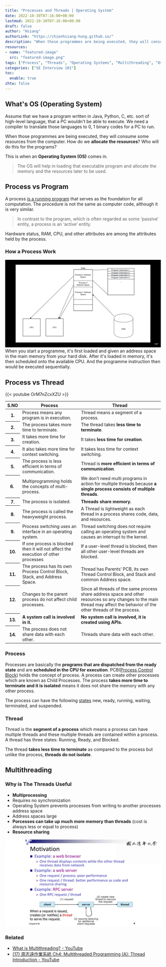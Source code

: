 ```yaml
---
title: "Processes and Threads | Operating System"
date: 2022-10-30T07:16:00+08:00
lastmod: 2022-10-30T07:16:00+08:00
draft: false
author: "Hsiang"
authorLink: "https://chienhsiang-hung.github.io/"
description: "When those programmes are being executed, they will consume some resources from the computer. How do we allocate the resources? Who will do this for the programs?"
resources:
- name: "featured-image"
  src: "featured-image.png"
tags: ["Process", "Threads", "Operating Systems", "Multithreading", "Os"]
categories: ["SE Interview 101"]
toc:
  enable: true
zhtw: false
---
```

## What's OS (Operating System)
Assume that we have a program written in Java, Python, C, etc. sort of high-level language, that a PC wouldn't be able to execute. We need a compiler to translate those languages to 0, 1 binary codes for a PC to run.

When those programmes are being executed, they will consume some resources from the computer. How do we **allocate the resources**? Who will do this for the programs?

This is when an **Operating System (OS)** comes in. 
> The OS will help in loading that executable program and allocate the memory and the resources later to be used.
## Process vs Program
A process [is a running program](https://byjus.com/gate/process-in-operating-system-notes/#:~:text=A%20process%20is%20a%20running,is%20an%20'active'%20entity.) that serves as the foundation for all computation. The procedure is not the same as computer code, although it is very similar. 

> In contrast to the program, which is often regarded as some ‘passive’ entity, a process is an ‘active’ entity.

Hardware status, RAM, CPU, and other attributes are among the attributes held by the process.
### How a Process Work
![how a process work](featured-image.png "how a process work")
When you start a programme, it's first loaded and given an address space in the main memory from your hard disk. After it's loaded in memory, it's then scheduled onto the available CPU. And the programme instruction then would be executed sequentially.
## Process vs Thread
{{< youtube OrM7nZcxXZU >}}
<table><thead><tr><th>S.NO</th><th>Process</th><th>Thread</th></tr></thead><tbody><tr><th>1.</th><td>Process means any program is in execution.</td><td>Thread means a segment of a process.</td></tr><tr><th>2.</th><td>The process takes more time to terminate.</td><td>The thread takes <b>less time to terminate</b>.</td></tr><tr><th>3.</th><td>It takes more time for creation.</td><td>It takes <b>less time for creation</b>.</td></tr><tr><th>4.</th><td>It also takes more time for context switching.</td><td>It takes less time for context switching.</td></tr><tr><th>5.</th><td>The process is less efficient in terms of communication.</td><td>Thread is <b>more efficient in terms of communication</b>.</td></tr><tr><th>6.&nbsp;</th><td>Multiprogramming holds the concepts of multi-process.</td><td>We don&#8217;t need multi programs in action for multiple threads because <b>a single process consists of multiple threads</b>.</td></tr><tr><th>7.</th><td>The process is isolated.</td><td><b>Threads share memory.</b></td></tr><tr><th>8.</th><td>The process is called the heavyweight process.</td><td>A Thread is lightweight as each thread in a process shares code, data, and resources.</td></tr><tr><th>9.</th><td>Process switching uses an interface in an operating system.</td><td>Thread switching does not require calling an operating system and causes an interrupt to the kernel.</td></tr><tr><th>10.</th><td>If one process is blocked then it will not affect the execution of other processes&nbsp;</td><td>If a user-level thread is blocked, then all other user-level threads are blocked.&nbsp;</td></tr><tr><th>11.</th><td>The process has its own Process Control Block, Stack, and Address Space.</td><td>Thread has Parents&#8217; PCB, its own Thread Control Block, and Stack and common Address space.</td></tr><tr><th>12.</th><td>Changes to the parent process do not affect child processes.</td><td>Since all threads of the same process share address space and other resources so any changes to the main thread may affect the behavior of the other threads of the process.</td></tr><tr><th>13.</th><td><b>A system call is involved in it.</b></td><td><b>No system call is involved, it is created using APIs.</b></td></tr><tr><th>14.</th><td>The process does not share data with each other.</td><td>Threads share data with each other.</td></tr></tbody></table>

### Process
Processes are basically the **programs that are dispatched from the ready state** and are **scheduled in the CPU for execution**. PCB([Process Control Block](https://www.geeksforgeeks.org/process-table-and-process-control-block-pcb/)) holds the concept of process. A process can create other processes which are known as Child Processes. The process **takes more time to terminate and it is isolated** means it does not share the memory with any other process.

The process can have the following  [states](https://www.geeksforgeeks.org/states-of-a-process-in-operating-systems/)  new, ready, running, waiting, terminated, and suspended.

### Thread
Thread is the **segment of a process** which means a process can have multiple threads and these multiple threads are contained within a process. A thread has three states: Running, Ready, and Blocked.

The thread **takes less time to terminate** as compared to the process but unlike the process, **threads do not isolate**.
## Multithreading
### Why is The Threads Useful
- **Multiprocessing**
- Requires no synchronization
- Operating System prevents processes from writing to another processes address space
- Address spaces large
- **Porcesses can take up much more memory than threads** (cost is always less or equal to process)
- **Resource sharing**

![Multithreading](Multithreading.png "Multithreading")
### Related
- [What is Multithreading? - YouTube](https://www.youtube.com/watch?v=0KAGazeMZ2o)
- [(17) 周志遠作業系統 Ch4: Multithreaded Programming (A): Thread Introduction - YouTube](https://www.youtube.com/watch?v=BrfGZHZdRTw)